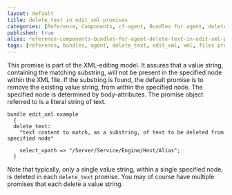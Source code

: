 ```yaml
---
layout: default
title: delete_text in edit_xml promises
categories: [Reference, Components, cf-agent, Bundles for agent, delete_text in edit_xml promises]
published: true
alias: reference-components-bundles-for-agent-delete-text-in-edit-xml-promises.html
tags: [reference, bundles, agent, delete_text, edit_xml, xml, files promises, promises]
---
```


This promise is part of the XML-editing model. It assures that a value
string, containing the matching substring, will not be present in the
specified node within the XML file. If the substring is found, the
default promise is to remove the existing value string, from within the
specified node. The specified node is determined by body-attributes. The
promise object referred to is a literal string of text.

  

```cf3
bundle edit_xml example
  {
  delete_text:
    "text content to match, as a substring, of text to be deleted from specified node"

    select_xpath => "/Server/Service/Engine/Host/Alias";
  }
```

  

Note that typically, only a single value string, within a single
specified node, is deleted in each `delete_text` promise. You may of
course have multiple promises that each delete a value string.
